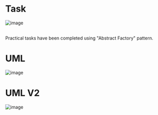 # Task
![image](https://github.com/user-attachments/assets/465f7ac0-36e5-4882-b5dc-d3062f4a3027)  

<br>
Practical tasks have been completed using "Abstract Factory" pattern.
<br>

# UML
![image](https://github.com/user-attachments/assets/62a14685-91f3-4f4e-8a88-76e5208aaeda)

# UML V2
![image](https://github.com/user-attachments/assets/cd4e01b0-6f19-40d7-8afe-22b5bc189125)

